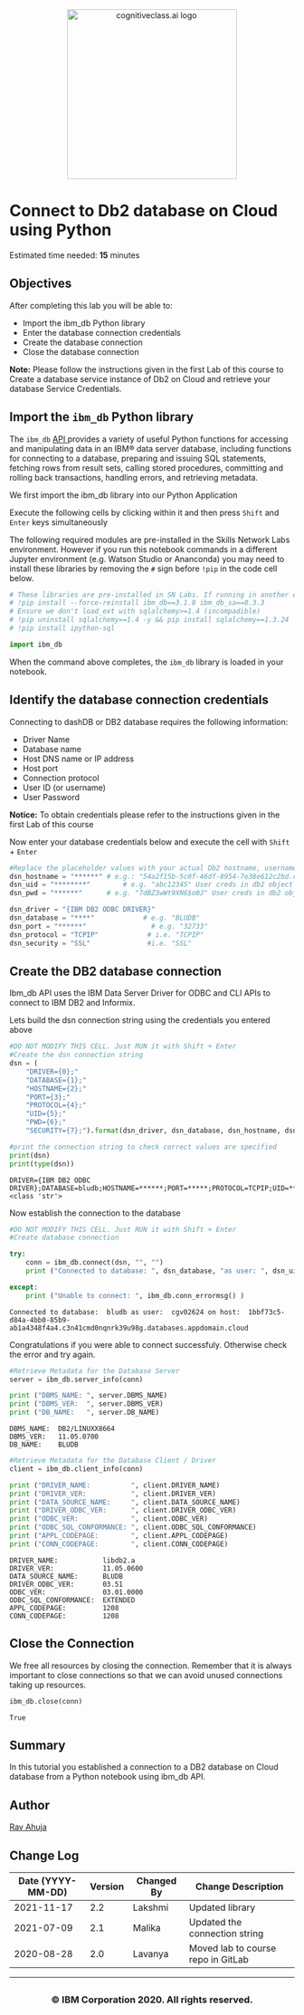 <center>
    <img src="https://s3-api.us-geo.objectstorage.softlayer.net/cf-courses-data/CognitiveClass/Logos/organization_logo/organization_logo.png" width="300" alt="cognitiveclass.ai logo"  />
</center>

# Connect to Db2 database on Cloud using Python

Estimated time needed: **15** minutes

## Objectives

After completing this lab you will be able to:

*   Import the ibm_db Python library
*   Enter the database connection credentials
*   Create the database connection
*   Close the database connection


**Note:** Please follow the instructions given in the first Lab of this course to Create a database service instance of Db2 on Cloud and retrieve your database Service Credentials.

## Import the `ibm_db` Python library

The `ibm_db` [API ](https://pypi.python.org/pypi/ibm_db/?utm_medium=Exinfluencer&utm_source=Exinfluencer&utm_content=000026UJ&utm_term=10006555&utm_id=NA-SkillsNetwork-Channel-SkillsNetworkCoursesIBMDeveloperSkillsNetworkDB0201ENSkillsNetwork20127838-2022-01-01) provides a variety of useful Python functions for accessing and manipulating data in an IBM® data server database, including functions for connecting to a database, preparing and issuing SQL statements, fetching rows from result sets, calling stored procedures, committing and rolling back transactions, handling errors, and retrieving metadata.

We first import the ibm_db library into our Python Application

Execute the following cells by clicking within it and then
press `Shift` and `Enter` keys simultaneously

The following required modules are pre-installed in the Skills Network Labs environment. However if you run this notebook commands in a different Jupyter environment (e.g. Watson Studio or Ananconda) you may need to install these libraries by removing the `#` sign before `!pip` in the code cell below.



```python
# These libraries are pre-installed in SN Labs. If running in another environment please uncomment lines below to install them:
# !pip install --force-reinstall ibm_db==3.1.0 ibm_db_sa==0.3.3
# Ensure we don't load_ext with sqlalchemy>=1.4 (incompadible)
# !pip uninstall sqlalchemy==1.4 -y && pip install sqlalchemy==1.3.24
# !pip install ipython-sql
```


```python
import ibm_db
```

When the command above completes, the `ibm_db` library is loaded in your notebook.

## Identify the database connection credentials

Connecting to dashDB or DB2 database requires the following information:

*   Driver Name
*   Database name
*   Host DNS name or IP address
*   Host port
*   Connection protocol
*   User ID (or username)
*   User Password

**Notice:** To obtain credentials please refer to the instructions given in the first Lab of this course

Now enter your database credentials below and execute the cell with `Shift` + `Enter`



```python
#Replace the placeholder values with your actual Db2 hostname, username, and password:
dsn_hostname = "******" # e.g.: "54a2f15b-5c0f-46df-8954-7e38e612c2bd.c1ogj3sd0tgtu0lqde00.databases.appdomain.cloud"
dsn_uid = "********"        # e.g. "abc12345" User creds in db2 object
dsn_pwd = "******"      # e.g. "7dBZ3wWt9XN6$o0J" User creds in db2 object

dsn_driver = "{IBM DB2 ODBC DRIVER}"
dsn_database = "****"            # e.g. "BLUDB"
dsn_port = "******"                # e.g. "32733" 
dsn_protocol = "TCPIP"            # i.e. "TCPIP"
dsn_security = "SSL"              #i.e. "SSL"
```

## Create the DB2 database connection

Ibm_db API uses the IBM Data Server Driver for ODBC and CLI APIs to connect to IBM DB2 and Informix.

Lets build the dsn connection string using the credentials you entered above



```python
#DO NOT MODIFY THIS CELL. Just RUN it with Shift + Enter
#Create the dsn connection string
dsn = (
    "DRIVER={0};"
    "DATABASE={1};"
    "HOSTNAME={2};"
    "PORT={3};"
    "PROTOCOL={4};"
    "UID={5};"
    "PWD={6};"
    "SECURITY={7};").format(dsn_driver, dsn_database, dsn_hostname, dsn_port, dsn_protocol, dsn_uid, dsn_pwd,dsn_security)

#print the connection string to check correct values are specified
print(dsn)
print(type(dsn))
```

    DRIVER={IBM DB2 ODBC DRIVER};DATABASE=bludb;HOSTNAME=******;PORT=*****;PROTOCOL=TCPIP;UID=******;PWD=*******;SECURITY=SSL;
    <class 'str'>


Now establish the connection to the database



```python
#DO NOT MODIFY THIS CELL. Just RUN it with Shift + Enter
#Create database connection

try:
    conn = ibm_db.connect(dsn, "", "")
    print ("Connected to database: ", dsn_database, "as user: ", dsn_uid, "on host: ", dsn_hostname)

except:
    print ("Unable to connect: ", ibm_db.conn_errormsg() )

```

    Connected to database:  bludb as user:  cgv02624 on host:  1bbf73c5-d84a-4bb0-85b9-ab1a4348f4a4.c3n41cmd0nqnrk39u98g.databases.appdomain.cloud


Congratulations if you were able to connect successfuly. Otherwise check the error and try again.



```python
#Retrieve Metadata for the Database Server
server = ibm_db.server_info(conn)

print ("DBMS_NAME: ", server.DBMS_NAME)
print ("DBMS_VER:  ", server.DBMS_VER)
print ("DB_NAME:   ", server.DB_NAME)
```

    DBMS_NAME:  DB2/LINUXX8664
    DBMS_VER:   11.05.0700
    DB_NAME:    BLUDB



```python
#Retrieve Metadata for the Database Client / Driver
client = ibm_db.client_info(conn)

print ("DRIVER_NAME:          ", client.DRIVER_NAME) 
print ("DRIVER_VER:           ", client.DRIVER_VER)
print ("DATA_SOURCE_NAME:     ", client.DATA_SOURCE_NAME)
print ("DRIVER_ODBC_VER:      ", client.DRIVER_ODBC_VER)
print ("ODBC_VER:             ", client.ODBC_VER)
print ("ODBC_SQL_CONFORMANCE: ", client.ODBC_SQL_CONFORMANCE)
print ("APPL_CODEPAGE:        ", client.APPL_CODEPAGE)
print ("CONN_CODEPAGE:        ", client.CONN_CODEPAGE)
```

    DRIVER_NAME:           libdb2.a
    DRIVER_VER:            11.05.0600
    DATA_SOURCE_NAME:      BLUDB
    DRIVER_ODBC_VER:       03.51
    ODBC_VER:              03.01.0000
    ODBC_SQL_CONFORMANCE:  EXTENDED
    APPL_CODEPAGE:         1208
    CONN_CODEPAGE:         1208


## Close the Connection

We free all resources by closing the connection. Remember that it is always important to close connections so that we can avoid unused connections taking up resources.



```python
ibm_db.close(conn)
```




    True



## Summary

In this tutorial you established a connection to a DB2 database on Cloud database from a Python notebook using ibm_db API.


## Author

<a href="https://www.linkedin.com/in/ravahuja?utm_medium=Exinfluencer&utm_source=Exinfluencer&utm_content=000026UJ&utm_term=10006555&utm_id=NA-SkillsNetwork-Channel-SkillsNetworkCoursesIBMDeveloperSkillsNetworkDB0201ENSkillsNetwork20127838-2022-01-01">Rav Ahuja</a>

## Change Log

| Date (YYYY-MM-DD) | Version | Changed By | Change Description                 |
| ----------------- | ------- | ---------- | ---------------------------------- |
| 2021-11-17        | 2.2     | Lakshmi    | Updated library                    |
| 2021-07-09        | 2.1     | Malika     | Updated the connection string      |
| 2020-08-28        | 2.0     | Lavanya    | Moved lab to course repo in GitLab |

<hr>

## <h3 align="center"> © IBM Corporation 2020. All rights reserved. <h3/>

